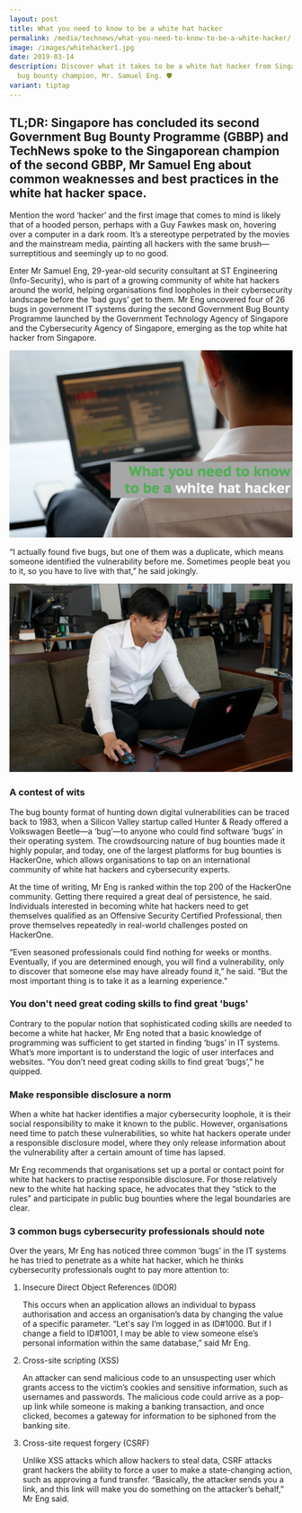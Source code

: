 ```yaml
---
layout: post
title: What you need to know to be a white hat hacker
permalink: /media/technews/what-you-need-to-know-to-be-a-white-hacker/
image: /images/whitehacker1.jpg
date: 2019-03-14
description: Discover what it takes to be a white hat hacker from Singapore's
  bug bounty champion, Mr. Samuel Eng. 🛡️
variant: tiptap
---
```

TL;DR: Singapore has concluded its second Government Bug Bounty Programme (GBBP) and TechNews spoke to the Singaporean champion of the second GBBP, Mr Samuel Eng about common weaknesses and best practices in the white hat hacker space. 
---
 
Mention the word ‘hacker’ and the first image that comes to mind is likely that of a hooded person, perhaps with a Guy Fawkes mask on, hovering over a computer in a dark room. It’s a stereotype perpetrated by the movies and the mainstream media, painting all hackers with the same brush—surreptitious and seemingly up to no good.

Enter Mr Samuel Eng, 29-year-old security consultant at ST Engineering (Info-Security), who is part of a growing community of white hat hackers around the world, helping organisations find loopholes in their cybersecurity landscape before the ‘bad guys’ get to them. Mr Eng uncovered four of 26 bugs in government IT systems during the second Government Bug Bounty Programme launched by the Government Technology Agency of Singapore and the Cybersecurity Agency of Singapore, emerging as the top white hat hacker from Singapore.

![what you need to know to be a white hacker](/images/technews/whitehacker1.png)

“I actually found five bugs, but one of them was a duplicate, which means someone identified the vulnerability before me. Sometimes people beat you to it, so you have to live with that,” he said jokingly.

![mr eng shares about what being a white hacker is like](/images/technews/whitehacker2.jpg)

### **A contest of wits**

The bug bounty format of hunting down digital vulnerabilities can be traced back to 1983, when a Silicon Valley startup called Hunter & Ready offered a Volkswagen Beetle—a ‘bug’—to anyone who could find software ‘bugs’ in their operating system. The crowdsourcing nature of bug bounties made it highly popular, and today, one of the largest platforms for bug bounties is HackerOne, which allows organisations to tap on an international community of white hat hackers and cybersecurity experts.

At the time of writing, Mr Eng is ranked within the top 200 of the HackerOne community. Getting there required a great deal of persistence, he said. Individuals interested in becoming white hat hackers need to get themselves qualified as an Offensive Security Certified Professional, then prove themselves repeatedly in real-world challenges posted on HackerOne.

“Even seasoned professionals could find nothing for weeks or months. Eventually, if you are determined enough, you will find a vulnerability, only to discover that someone else may have already found it,” he said. “But the most important thing is to take it as a learning experience.”


### **You don't need great coding skills to find great 'bugs'**

Contrary to the popular notion that sophisticated coding skills are needed to become a white hat hacker, Mr Eng noted that a basic knowledge of programming was sufficient to get started in finding ‘bugs’ in IT systems. What’s more important is to understand the logic of user interfaces and websites. “You don’t need great coding skills to find great ‘bugs’,” he quipped.

### **Make responsible disclosure a norm**

When a white hat hacker identifies a major cybersecurity loophole, it is their social responsibility to make it known to the public. However, organisations need time to patch these vulnerabilities, so white hat hackers operate under a responsible disclosure model, where they only release information about the vulnerability after a certain amount of time has lapsed.

Mr Eng recommends that organisations set up a portal or contact point for white hat hackers to practise responsible disclosure. For those relatively new to the white hat hacking space, he advocates that they “stick to the rules” and participate in public bug bounties where the legal boundaries are clear.

### **3 common bugs cybersecurity professionals should note**

Over the years, Mr Eng has noticed three common ‘bugs’ in the IT systems he has tried to penetrate as a white hat hacker, which he thinks cybersecurity professionals ought to pay more attention to:


1. Insecure Direct Object References (IDOR)

    This occurs when an application allows an individual to bypass authorisation and access an organisation’s data by changing the value of a specific parameter. “Let's say I’m logged in as ID#1000. But if I change a field to ID#1001, I may be able to view someone else’s personal information within the same database,” said Mr Eng.
    

2. Cross-site scripting (XSS)

    An attacker can send malicious code to an unsuspecting user which grants access to the victim’s cookies and sensitive information, such as usernames and passwords. The malicious code could arrive as a pop-up link while someone is making a banking transaction, and once clicked, becomes a gateway for information to be siphoned from the banking site.
    

3. Cross-site request forgery (CSRF)

    Unlike XSS attacks which allow hackers to steal data, CSRF attacks grant hackers the ability to force a user to make a state-changing action, such as approving a fund transfer. “Basically, the attacker sends you a link, and this link will make you do something on the attacker’s behalf,” Mr Eng said.